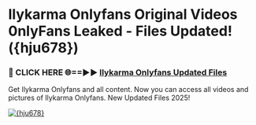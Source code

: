 # Ilykarma Onlyfans Original Videos 0nlyFans Leaked - Files Updated! ({hju678})

<h3>🔴 CLICK HERE 🌐==►► <a href="https://tinyurl.com/ms9xzufz" rel="nofollow">Ilykarma Onlyfans Updated Files</a></h3>

Get Ilykarma Onlyfans and all content. Now you can access all videos and pictures of Ilykarma Onlyfans. New Updated Files 2025!

[![{hju678}](https://i.imgur.com/PQ7UWWw.gif)](https://tinyurl.com/ms9xzufz)
